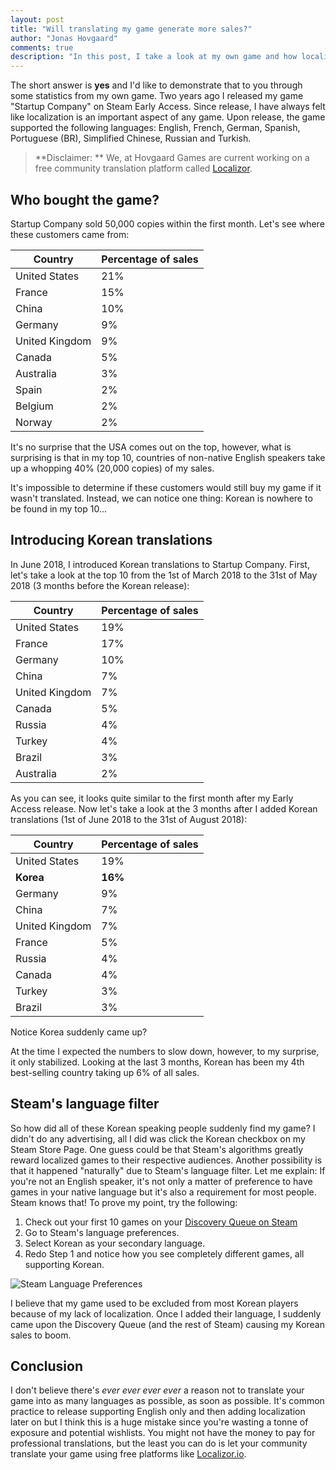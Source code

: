 ```yaml
--- 
layout: post
title: "Will translating my game generate more sales?"
author: "Jonas Hovgaard"
comments: true
description: "In this post, I take a look at my own game and how localization affected its sales."
---
```

The short answer is **yes** and I'd like to demonstrate that to you through some statistics from my own game.
Two years ago I released my game "Startup Company" on Steam Early Access. Since release, I have always felt like localization is an important aspect of any game. Upon release, the game supported the following languages: English, French, German, Spanish, Portuguese (BR), Simplified Chinese, Russian and Turkish.

> **Disclaimer: ** We, at Hovgaard Games are current working on a free community translation platform called [Localizor](https://www.localizor.io). 


## Who bought the game?
Startup Company sold 50,000 copies within the first month. Let's see where these customers came from:

|Country  | Percentage of sales |
|--|--|
|United States  | 21% |
|France  | 15% |
|China  | 10% |
|Germany  | 9% |
|United Kingdom  | 9% |
|Canada  | 5% |
|Australia  | 3% |
|Spain | 2% |
|Belgium | 2% |
|Norway | 2% |

It's no surprise that the USA comes out on the top, however, what is surprising is that in my top 10, countries of non-native English speakers take up a whopping 40% (20,000 copies) of my sales.

It's impossible to determine if these customers would still buy my game if it wasn't translated. Instead, we can notice one thing: Korean is nowhere to be found in my top 10...

## Introducing Korean translations
In June 2018, I introduced Korean translations to Startup Company. First, let's take a look at the top 10 from the 1st of March 2018  to the 31st of May 2018 (3 months before the Korean release):

| Country | Percentage of sales |
|--|--|
|United States  | 19%  |
|France | 17% |
|Germany | 10% |
|China | 7% |
|United Kingdom | 7% |
|Canada  | 5% |
|Russia |4% |
|Turkey | 4% |
|Brazil | 3% |
|Australia | 2% |

As you can see, it looks quite similar to the first month after my Early Access release.
Now let's take a look at the 3 months after I added Korean translations (1st of June 2018 to the 31st of August 2018):

| Country | Percentage of sales |
|--|--|
|United States  | 19%  |
|**Korea** | **16%** |
|Germany | 9% |
|China | 7% |
|United Kingdom | 7% |
|France | 5% |
|Russia |4% |
|Canada  | 4% |
|Turkey | 3% |
|Brazil | 3% |

Notice Korea suddenly came up? 

At the time I expected the numbers to slow down, however, to my surprise, it only stabilized. Looking at the last 3 months, Korean has been my 4th best-selling country taking up 6% of all sales.

## Steam's language filter
So how did all of these Korean speaking people suddenly find my game? I didn't do any advertising, all I did was click the Korean checkbox on my Steam Store Page. 
One guess could be that Steam's algorithms greatly reward localized games to their respective audiences.
Another possibility is that it happened "naturally" due to Steam's language filter. Let me explain:
If you're not an English speaker, it's not only a matter of preference to have games in your native language but it's also a requirement for most people. Steam knows that! To prove my point, try the following:

1. Check out your first 10 games on your [Discovery Queue on Steam](https://store.steampowered.com/explore/)
 2. Go to Steam's language preferences.
 3. Select Korean as your secondary language.
 4. Redo Step 1 and notice how you see completely different games, all supporting Korean.

![Steam Language Preferences](http://www.jhovgaard.com/postfiles/language-pref.jpg)

I believe that my game used to be excluded from most Korean players because of my lack of localization. Once I added their language, I suddenly came upon the Discovery Queue (and the rest of Steam) causing my Korean sales to boom.

## Conclusion
I don't believe there's *ever ever ever ever* a reason not to translate your game into as many languages as possible, as soon as possible.
It's common practice to release supporting English only and then adding localization later on but I think this is a huge mistake since you're wasting a tonne of exposure and potential wishlists. 
You might not have the money to pay for professional translations, but the least you can do is let your community translate your game using free platforms like [Localizor.io](https://www.localizor.io).
